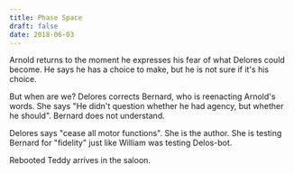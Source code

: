 ```yaml
---
title: Phase Space
draft: false
date: 2018-06-03
---
```

Arnold returns to the moment he expresses his fear of what Delores could become. He says he has a choice to make, but he is not sure if it's his choice.

But when are we? Delores corrects Bernard, who is reenacting Arnold's words. She says "He didn't question whether he had agency, but whether he should". Bernard does not understand.

Delores says "cease all motor functions". She is the author. She is testing Bernard for "fidelity" just like William was testing Delos-bot.

Rebooted Teddy arrives in the saloon.